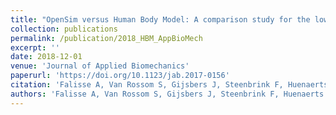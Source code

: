 ```yaml
---
title: "OpenSim versus Human Body Model: A comparison study for the lower limbs during gait"
collection: publications
permalink: /publication/2018_HBM_AppBioMech
excerpt: ''
date: 2018-12-01
venue: 'Journal of Applied Biomechanics'
paperurl: 'https://doi.org/10.1123/jab.2017-0156'
citation: 'Falisse A, Van Rossom S, Gijsbers J, Steenbrink F, Huenaerts C, van Basten B, Jonkers I, van den Bogert A, and De Groote F. (2018). "OpenSim versus Human Body Model: A comparison study for the lower limbs during gait." <i>Journal of Applied Biomechanics</i>. 34(6): 496-502.'
authors: 'Falisse A, Van Rossom S, Gijsbers J, Steenbrink F, Huenaerts C, van Basten B, Jonkers I, van den Bogert A, and De Groote F'
---
```

